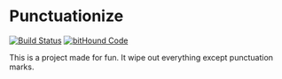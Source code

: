 # Punctuationize

[![Build Status](https://travis-ci.org/Hacker-YHJ/punctuationize.svg?branch=master)](https://travis-ci.org/Hacker-YHJ/punctuationize) [![bitHound Code](https://www.bithound.io/github/Hacker-YHJ/punctuationize/badges/code.svg)](https://www.bithound.io/github/Hacker-YHJ/punctuationize)

This is a project made for fun.
It wipe out everything except punctuation marks.
